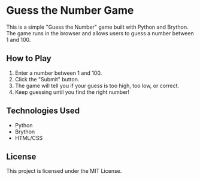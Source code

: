 # Guess the Number Game

This is a simple "Guess the Number" game built with Python and Brython. The game runs in the browser and allows users to guess a number between 1 and 100.

## How to Play

1. Enter a number between 1 and 100.
2. Click the "Submit" button.
3. The game will tell you if your guess is too high, too low, or correct.
4. Keep guessing until you find the right number!

## Technologies Used

- Python
- Brython
- HTML/CSS

## License

This project is licensed under the MIT License.

